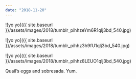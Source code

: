 ```yaml
---
date: "2018-11-20"
---
```


![yo yo]({{ site.baseurl }}/assets/images/2018/tumblr_pihhzeYm6R1qlj3bd_540.jpg)

![yo yo]({{ site.baseurl }}/assets/images/2018/tumblr_pihhz3h9fU1qlj3bd_540.jpg)

![yo yo]({{ site.baseurl }}/assets/images/2018/tumblr_pihhz8LEUO1qlj3bd_540.jpg)

Quail’s eggs and sobresada. Yum.

